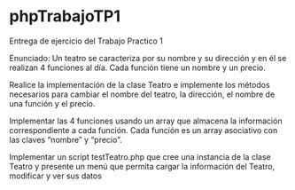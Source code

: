 # phpTrabajoTP1
Entrega de ejercicio del Trabajo Practico 1

Enunciado: Un teatro se caracteriza por su nombre y su dirección y en él se realizan 4 funciones al día. Cada función tiene un nombre y un precio.

Realice la implementación de la clase Teatro e implemente los métodos necesarios para cambiar el nombre del teatro, la dirección, el nombre de una función y el precio.

Implementar las 4 funciones usando un array que almacena la información correspondiente a cada función. Cada función es un array asociativo con las claves “nombre” y “precio”.

Implementar un script testTeatro.php que cree una instancia de la clase Teatro y presente un menú  que permita cargar la información del Teatro, modificar y ver sus datos 
